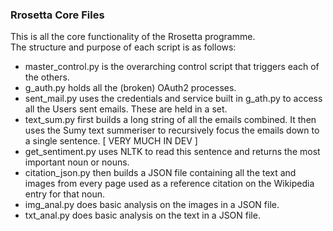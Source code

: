 ### Rrosetta Core Files

This is all the core functionality of the Rrosetta programme.<br />
The structure and purpose of each script is as follows:<br />

+ master_control.py is the overarching control script that triggers each of the others.
+ g_auth.py holds all the (broken) OAuth2 processes.
+ sent_mail.py uses the credentials and service built in g_ath.py to access all the Users sent emails. These are held in a set.
+ text_sum.py first builds a long string of all the emails combined. It then uses the Sumy text summeriser to recursively focus the emails down to a single sentence. [ VERY MUCH IN DEV ]
+ get_sentiment.py uses NLTK to read this sentence and returns the most important noun or nouns.
+ citation_json.py then builds a JSON file containing all the text and images from every page used as a reference citation on the Wikipedia entry for that noun.
+ img_anal.py does basic analysis on the images in a JSON file.
+ txt_anal.py does basic analysis on the text in a JSON file.